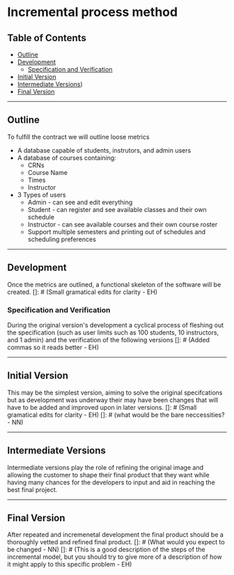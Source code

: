 # Incremental process method

## Table of Contents
  - [Outline](#outline)
  - [Development](#development)
    - [Specification and Verification](#specification-and-verification)
  - [Initial Version](#initial-version)
  - [Intermediate Versions](#intermediate-versions))
  - [Final Version](#final-version)
___
## Outline
To fulfill the contract we will outline loose metrics
+ A database capable of students, instrutors, and admin users
+ A database of courses containing:
  + CRNs
  + Course Name
  + Times
  + Instructor
+ 3 Types of users
  + Admin - can see and edit everything
  + Student - can register and see available classes and their own schedule
  + Instructor - can see available courses and their own course roster
  + Support multiple semesters and printing out of schedules and scheduling preferences
___
## Development
Once the metrics are outlined, a functional skeleton of the software will be created.
[]: # (Small gramatical edits for clarity - EH)

### Specification and Verification
During the original version's development a cyclical process of fleshing out the specification (such as user limits such as 100 students, 10 instructors, and 1 admin) and the verification of the following versions
[]: # (Added commas so it reads better - EH)
___
## Initial Version
This may be the simplest version, aiming to solve the original specifcations but as development was underway their may have been changes that will have to be added and improved upon in later versions.
[]: # (Small gramatical edits for clarity - EH)
[]: # (what would be the bare neccessities? - NN)
___
## Intermediate Versions
Intermediate versions play the role of refining the original image and allowing the customer to shape their final product that they want while having many chances for the developers to input and aid in reaching the best final project.
___

## Final Version
After repeated and incremenetal development the final product should be a thoroughly vetted and refined final product.
[]: # (What would you expect to be changed - NN)
[]: # (This is a good description of the steps of the incremental model, but you should try to give more of a description of how it might apply to this specific problem - EH)
